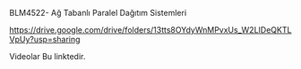 BLM4522- Ağ Tabanlı Paralel Dağıtım Sistemleri


https://drive.google.com/drive/folders/13tts8OYdyWnMPvxUs_W2LIDeQKTLVpUy?usp=sharing

Videolar Bu linktedir.
